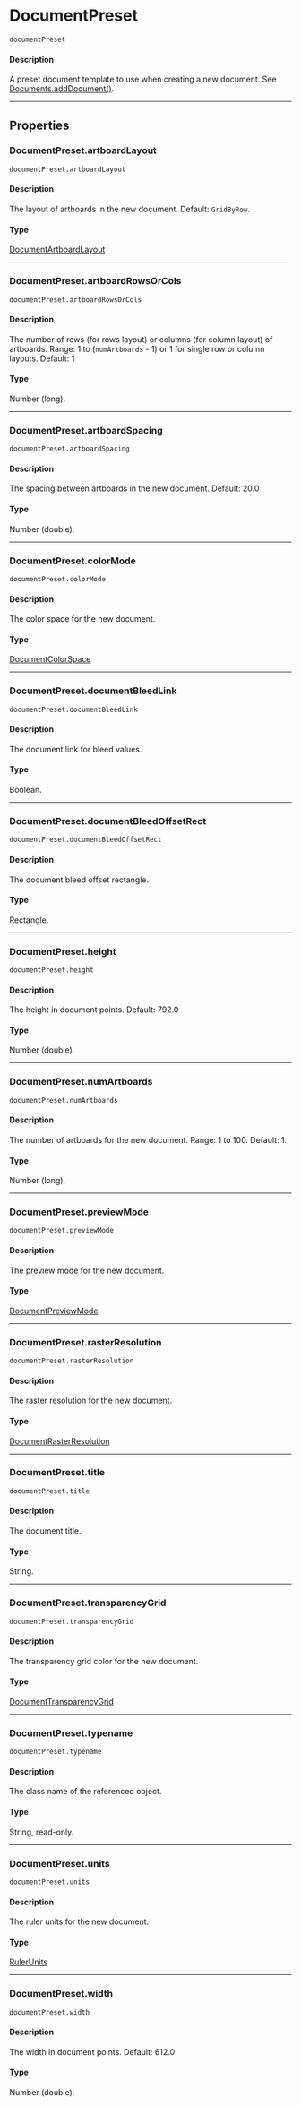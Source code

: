 # DocumentPreset

`documentPreset`

#### Description

A preset document template to use when creating a new document. See [Documents.addDocument()](Documents.md#jsobjref-documents-adddocument).

---

## Properties

### DocumentPreset.artboardLayout

`documentPreset.artboardLayout`

#### Description

The layout of artboards in the new document. Default: `GridByRow`.

#### Type

[DocumentArtboardLayout](scripting-constants.md#jsobjref-scripting-constants-documentartboardlayout)

---

### DocumentPreset.artboardRowsOrCols

`documentPreset.artboardRowsOrCols`

#### Description

The number of rows (for rows layout) or columns (for column layout) of artboards. Range: 1 to (`numArtboards` - 1) or 1 for single row or column layouts. Default: 1

#### Type

Number (long).

---

### DocumentPreset.artboardSpacing

`documentPreset.artboardSpacing`

#### Description

The spacing between artboards in the new document. Default: 20.0

#### Type

Number (double).

---

### DocumentPreset.colorMode

`documentPreset.colorMode`

#### Description

The color space for the new document.

#### Type

[DocumentColorSpace](scripting-constants.md#jsobjref-scripting-constants-documentcolorspace)

---

### DocumentPreset.documentBleedLink

`documentPreset.documentBleedLink`

#### Description

The document link for bleed values.

#### Type

Boolean.

---

### DocumentPreset.documentBleedOffsetRect

`documentPreset.documentBleedOffsetRect`

#### Description

The document bleed offset rectangle.

#### Type

Rectangle.

---

### DocumentPreset.height

`documentPreset.height`

#### Description

The height in document points. Default: 792.0

#### Type

Number (double).

---

### DocumentPreset.numArtboards

`documentPreset.numArtboards`

#### Description

The number of artboards for the new document. Range: 1 to 100. Default: 1.

#### Type

Number (long).

---

### DocumentPreset.previewMode

`documentPreset.previewMode`

#### Description

The preview mode for the new document.

#### Type

[DocumentPreviewMode](scripting-constants.md#jsobjref-scripting-constants-documentpreviewmode)

---

### DocumentPreset.rasterResolution

`documentPreset.rasterResolution`

#### Description

The raster resolution for the new document.

#### Type

[DocumentRasterResolution](scripting-constants.md#jsobjref-scripting-constants-documentrasterresolution)

---

### DocumentPreset.title

`documentPreset.title`

#### Description

The document title.

#### Type

String.

---

### DocumentPreset.transparencyGrid

`documentPreset.transparencyGrid`

#### Description

The transparency grid color for the new document.

#### Type

[DocumentTransparencyGrid](scripting-constants.md#jsobjref-scripting-constants-documenttransparencygrid)

---

### DocumentPreset.typename

`documentPreset.typename`

#### Description

The class name of the referenced object.

#### Type

String, read-only.

---

### DocumentPreset.units

`documentPreset.units`

#### Description

The ruler units for the new document.

#### Type

[RulerUnits](scripting-constants.md#jsobjref-scripting-constants-rulerunits)

---

### DocumentPreset.width

`documentPreset.width`

#### Description

The width in document points. Default: 612.0

#### Type

Number (double).
